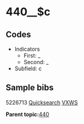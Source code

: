 # 440\_\_$c

## Codes

-   Indicators
    -   First: \_
    -   Second: \_
-   Subfield: c

## Sample bibs

5226713 [Quicksearch](https://search.library.yale.edu/catalog/5226713) [VXWS](http://prodorbis.library.yale.edu:7014/vxws/GetHoldingsService?bibId=5226713)

**Parent topic:**[440](../../tags/440/440.md)

